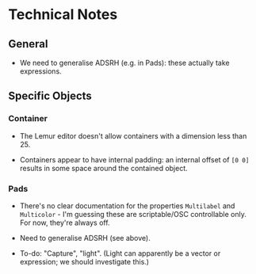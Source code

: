 # Technical Notes

## General

- We need to generalise ADSRH (e.g. in Pads): these actually take
  expressions.

## Specific Objects

### Container

- The Lemur editor doesn't allow containers with a dimension less than 25.

- Containers appear to have internal padding: an internal offset of
  `[0 0]` results in some space around the contained object.

### Pads

- There's no clear documentation for the properties `Multilabel` and
  `Multicolor` - I'm guessing these are scriptable/OSC controllable
  only. For now, they're always off.

- Need to generalise ADSRH (see above).

- To-do: "Capture", "light". (Light can apparently be a vector or
  expression; we should investigate this.)
